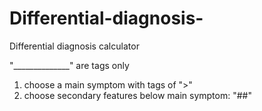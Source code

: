 # Differential-diagnosis-
Differential diagnosis calculator

"______________" are tags only
1. choose a main symptom with tags of ">"
2. choose secondary features below main symptom: "##"

